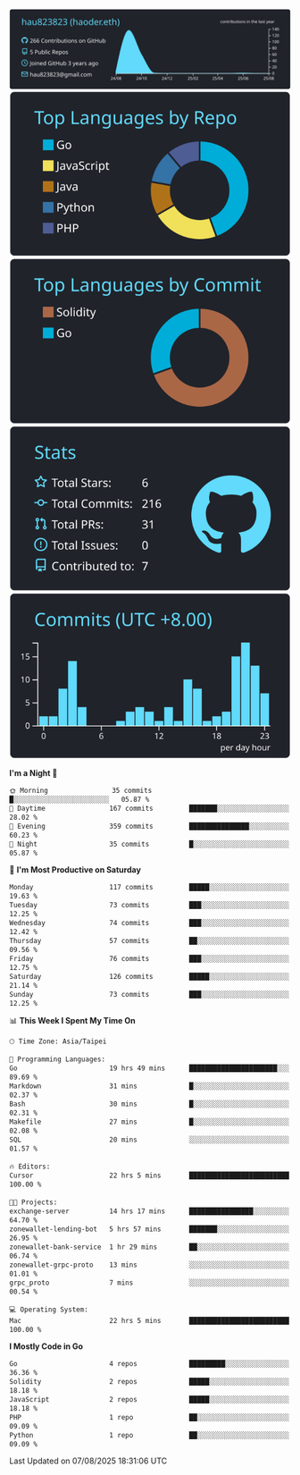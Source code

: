 [![](https://raw.githubusercontent.com/hau823823/hau823823/master/profile-summary-card-output/react/0-profile-details.svg)](https://github.com/vn7n24fzkq/github-profile-summary-cards)
[![](https://raw.githubusercontent.com/hau823823/hau823823/master/profile-summary-card-output/react/1-repos-per-language.svg)](https://github.com/vn7n24fzkq/github-profile-summary-cards) [![](https://raw.githubusercontent.com/hau823823/hau823823/master/profile-summary-card-output/react/2-most-commit-language.svg)](https://github.com/vn7n24fzkq/github-profile-summary-cards)
[![](https://raw.githubusercontent.com/hau823823/hau823823/master/profile-summary-card-output/react/3-stats.svg)](https://github.com/vn7n24fzkq/github-profile-summary-cards) [![](https://raw.githubusercontent.com/hau823823/hau823823/master/profile-summary-card-output/react/4-productive-time.svg)](https://github.com/vn7n24fzkq/github-profile-summary-cards)

<!--START_SECTION:waka-->
**I'm a Night 🦉** 

```text
🌞 Morning                35 commits          █░░░░░░░░░░░░░░░░░░░░░░░░   05.87 % 
🌆 Daytime                167 commits         ███████░░░░░░░░░░░░░░░░░░   28.02 % 
🌃 Evening                359 commits         ███████████████░░░░░░░░░░   60.23 % 
🌙 Night                  35 commits          █░░░░░░░░░░░░░░░░░░░░░░░░   05.87 % 
```
📅 **I'm Most Productive on Saturday** 

```text
Monday                   117 commits         █████░░░░░░░░░░░░░░░░░░░░   19.63 % 
Tuesday                  73 commits          ███░░░░░░░░░░░░░░░░░░░░░░   12.25 % 
Wednesday                74 commits          ███░░░░░░░░░░░░░░░░░░░░░░   12.42 % 
Thursday                 57 commits          ██░░░░░░░░░░░░░░░░░░░░░░░   09.56 % 
Friday                   76 commits          ███░░░░░░░░░░░░░░░░░░░░░░   12.75 % 
Saturday                 126 commits         █████░░░░░░░░░░░░░░░░░░░░   21.14 % 
Sunday                   73 commits          ███░░░░░░░░░░░░░░░░░░░░░░   12.25 % 
```


📊 **This Week I Spent My Time On** 

```text
🕑︎ Time Zone: Asia/Taipei

💬 Programming Languages: 
Go                       19 hrs 49 mins      ██████████████████████░░░   89.69 % 
Markdown                 31 mins             █░░░░░░░░░░░░░░░░░░░░░░░░   02.37 % 
Bash                     30 mins             █░░░░░░░░░░░░░░░░░░░░░░░░   02.31 % 
Makefile                 27 mins             █░░░░░░░░░░░░░░░░░░░░░░░░   02.08 % 
SQL                      20 mins             ░░░░░░░░░░░░░░░░░░░░░░░░░   01.57 % 

🔥 Editors: 
Cursor                   22 hrs 5 mins       █████████████████████████   100.00 % 

🐱‍💻 Projects: 
exchange-server          14 hrs 17 mins      ████████████████░░░░░░░░░   64.70 % 
zonewallet-lending-bot   5 hrs 57 mins       ███████░░░░░░░░░░░░░░░░░░   26.95 % 
zonewallet-bank-service  1 hr 29 mins        ██░░░░░░░░░░░░░░░░░░░░░░░   06.74 % 
zonewallet-grpc-proto    13 mins             ░░░░░░░░░░░░░░░░░░░░░░░░░   01.01 % 
grpc_proto               7 mins              ░░░░░░░░░░░░░░░░░░░░░░░░░   00.54 % 

💻 Operating System: 
Mac                      22 hrs 5 mins       █████████████████████████   100.00 % 
```

**I Mostly Code in Go** 

```text
Go                       4 repos             █████████░░░░░░░░░░░░░░░░   36.36 % 
Solidity                 2 repos             █████░░░░░░░░░░░░░░░░░░░░   18.18 % 
JavaScript               2 repos             █████░░░░░░░░░░░░░░░░░░░░   18.18 % 
PHP                      1 repo              ██░░░░░░░░░░░░░░░░░░░░░░░   09.09 % 
Python                   1 repo              ██░░░░░░░░░░░░░░░░░░░░░░░   09.09 % 
```




 Last Updated on 07/08/2025 18:31:06 UTC
<!--END_SECTION:waka-->
